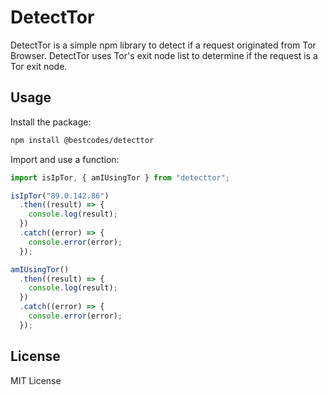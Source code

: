 # DetectTor

DetectTor is a simple npm library to detect if a request originated from Tor Browser.
DetectTor uses Tor's exit node list to determine if the request is a Tor exit node.

## Usage

Install the package:

```bash
npm install @bestcodes/detecttor
```

Import and use a function:

```typescript
import isIpTor, { amIUsingTor } from "detecttor";

isIpTor("89.0.142.86")
  .then((result) => {
    console.log(result);
  })
  .catch((error) => {
    console.error(error);
  });

amIUsingTor()
  .then((result) => {
    console.log(result);
  })
  .catch((error) => {
    console.error(error);
  });
```

## License

MIT License
